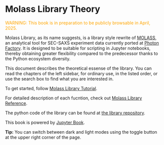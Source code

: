 # Molass Library Theory

<font color="orange">WARNING: This book is in preparation to be publicly browsable in April, 2025.</font>

Molass Library, as its name suggests, is a library style rewrite of [MOLASS](https://www.jstage.jst.go.jp/article/biophysico/20/1/20_e200001/_article), an analytical tool for SEC-SAXS experiment data currently ported at [Photon Factory](https://pfwww.kek.jp/saxs/MOLASS.html). It is designed to be suitable for scripting in Jupyter notebooks, thereby obtaining greater flexibility compared to the predecessor thanks to the Python ecosystem diversity.

This document describes the theoretical essense of the library. You can read the chapters of the left sidebar, for ordinary use, in the listed order, or use the search box to find what you are interested in.

To get started, follow [Molass Library Tutorial](https://freesemt.github.io/molass-tutorial/).

For detailed description of each fucntion, check out [Molass Library Reference](https://freesemt.github.io/molass-reference/).

The python code of the library can be found at [the library repository](https://github.com/freesemt/molass-library).

This book is powered by [Jupyter Book](https://jupyterbook.org).

**Tip:** You can switch between dark and light modes using the toggle button at the upper right corner of the page.